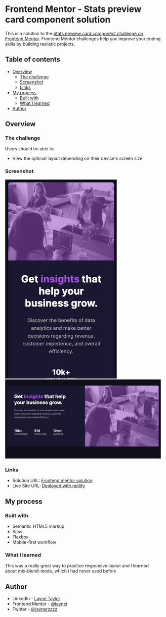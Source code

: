 # Frontend Mentor - Stats preview card component solution

This is a solution to the [Stats preview card component challenge on Frontend Mentor](https://www.frontendmentor.io/challenges/stats-preview-card-component-8JqbgoU62). Frontend Mentor challenges help you improve your coding skills by building realistic projects.

## Table of contents

- [Overview](#overview)
  - [The challenge](#the-challenge)
  - [Screenshot](#screenshot)
  - [Links](#links)
- [My process](#my-process)
  - [Built with](#built-with)
  - [What I learned](#what-i-learned)
- [Author](#author)

## Overview

### The challenge

Users should be able to:

- View the optimal layout depending on their device's screen size

### Screenshot

![mobile](src/images/ssmobile.png)
![desktop](src/images/ssdesktop.png)

### Links

- Solution URL: [Frontend mentor solution](https://www.frontendmentor.io/solutions/mobile-first-responsive-card-component-tQI4snT1t_)
- Live Site URL: [Deployed with netlify](https://ephemeral-medovik-fd0ce3.netlify.app/)

## My process

### Built with

- Semantic HTML5 markup
- Scss
- Flexbox
- Mobile-first workflow

### What I learned

This was a really great way to practice responsive layout and I learned about mix-blend-mode, which I had never used before

## Author

- LinkedIn - [Layne Taylor](https://www.linkedin.com/in/layne-taylor/)
- Frontend Mentor - [@laynet](https://www.frontendmentor.io/profile/laynet)
- Twitter - [@laynerzzzz](https://www.twitter.com/laynerzzzz)
